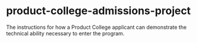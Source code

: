 # product-college-admissions-project
The instructions for how a Product College applicant can demonstrate the technical ability necessary to enter the program. 
